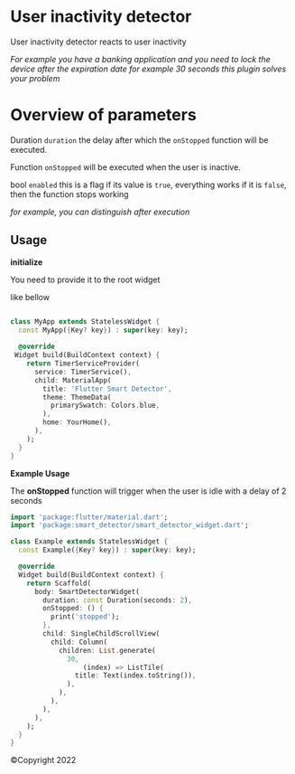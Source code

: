 # User inactivity detector

User inactivity detector reacts to user inactivity

*For example you have a banking application and you need to lock the device after the expiration date for example 30 seconds this plugin solves your problem*

# Overview of parameters

Duration `duration` the delay after which the `onStopped` function will be executed.

Function `onStopped` will be executed when the user is inactive.

bool `enabled` this is a flag if its value is `true`, everything works if it is `false`, then the function stops working

*for example, you can distinguish after execution*


## Usage

**initialize**

You need to provide it to the root widget

like bellow

```dart

class MyApp extends StatelessWidget {  
  const MyApp({Key? key}) : super(key: key);  
  
  @override  
 Widget build(BuildContext context) {  
    return TimerServiceProvider(  
      service: TimerService(),  
      child: MaterialApp(  
        title: 'Flutter Smart Detector',  
        theme: ThemeData(  
          primarySwatch: Colors.blue,  
        ),  
        home: YourHome(),
      ),  
    );  
  }  
}

```

**Example Usage**

The **onStopped** function will trigger when the user is idle with a delay of 2 seconds

````dart
import 'package:flutter/material.dart';
import 'package:smart_detector/smart_detector_widget.dart';

class Example extends StatelessWidget {
  const Example({Key? key}) : super(key: key);

  @override
  Widget build(BuildContext context) {
    return Scaffold(
      body: SmartDetectorWidget(
        duration: const Duration(seconds: 2),
        onStopped: () {
          print('stopped');
        },
        child: SingleChildScrollView(
          child: Column(
            children: List.generate(
              30,
                  (index) => ListTile(
                title: Text(index.toString()),
              ),
            ),
          ),
        ),
      ),
    );
  }
}
```` 

©Copyright 2022